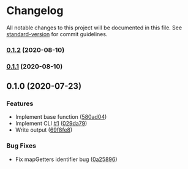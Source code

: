 # Changelog

All notable changes to this project will be documented in this file. See [standard-version](https://github.com/conventional-changelog/standard-version) for commit guidelines.

### [0.1.2](https://github.com/potato4d/vuex-map-purge/compare/v0.1.1...v0.1.2) (2020-08-10)

### [0.1.1](https://github.com/potato4d/vuex-map-purge/compare/v0.1.0...v0.1.1) (2020-08-10)

## 0.1.0 (2020-07-23)


### Features

* Implement base function ([580ad04](https://github.com/potato4d/vuex-map-purge/commit/580ad04fc656d1c4ff1baa760d97535a8f69a3e3))
* Implement CLI [#1](https://github.com/potato4d/vuex-map-purge/issues/1) ([029da79](https://github.com/potato4d/vuex-map-purge/commit/029da791412216f88ceaff1fb488bac6e8bce6cc))
* Write output ([69f8fe8](https://github.com/potato4d/vuex-map-purge/commit/69f8fe8110266931d4e016192321729f5d739299))


### Bug Fixes

* Fix mapGetters identifier bug ([0a25896](https://github.com/potato4d/vuex-map-purge/commit/0a25896c7b8afe12707ba14c217ea627b2c0167c))
